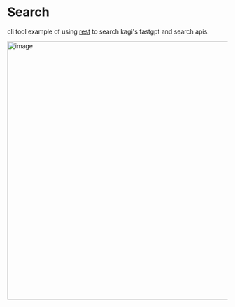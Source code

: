 # Search

cli tool example of using [rest](https://github.com/taybart/rest) to search kagi's fastgpt and search apis.

<img width="995" height="591" alt="image" src="https://github.com/user-attachments/assets/8ffcb37e-0f62-4dfe-85c0-25109d796634" />

